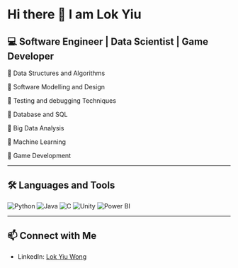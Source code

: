 # Hi there 👋 I am Lok Yiu

## 💻 Software Engineer | Data Scientist | Game Developer

🔹 Data Structures and Algorithms

🔹 Software Modelling and Design

🔹 Testing and debugging Techniques

🔹 Database and SQL

🔹 Big Data Analysis

🔹 Machine Learning

🔹 Game Development

---

## 🛠️ Languages and Tools

![Python](https://img.shields.io/badge/Python-3776AB?style=for-the-badge&logo=python&logoColor=white)
![Java](https://img.shields.io/badge/Java-ED8B00?style=for-the-badge&logo=java&logoColor=white)
![C](https://img.shields.io/badge/C++-00599C?style=for-the-badge&logo=c%2B%2B&logoColor=white)
![Unity](https://img.shields.io/badge/Unity-000000?style=for-the-badge&logo=unity&logoColor=white)
![Power BI](https://img.shields.io/badge/Power_BI-F2C811?style=for-the-badge&logo=powerbi&logoColor=black)

---

## 📫 Connect with Me

- LinkedIn: <a href="https://www.linkedin.com/in/lok-yiu-wong-526b26346" target="_blank">Lok Yiu Wong</a>


